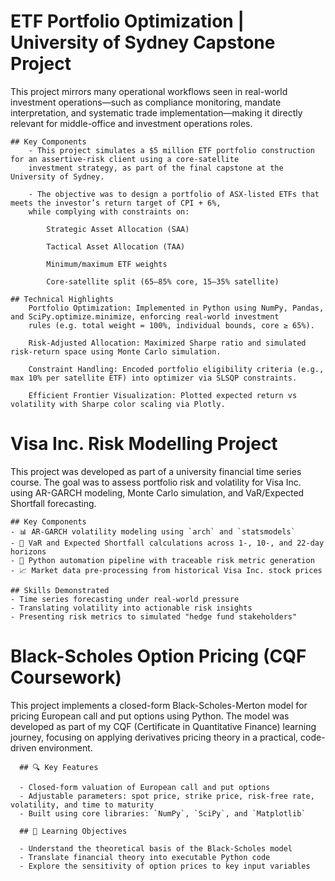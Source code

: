 # ETF Portfolio Optimization | University of Sydney Capstone Project

This project mirrors many operational workflows seen in real-world investment operations—such as compliance monitoring, mandate interpretation, and systematic trade implementation—making it directly relevant for middle-office and investment operations roles.
   
    ## Key Components
        - This project simulates a $5 million ETF portfolio construction for an assertive-risk client using a core-satellite 
        investment strategy, as part of the final capstone at the University of Sydney.
        
        - The objective was to design a portfolio of ASX-listed ETFs that meets the investor’s return target of CPI + 6%, 
        while complying with constraints on:
        
            Strategic Asset Allocation (SAA)
            
            Tactical Asset Allocation (TAA)
            
            Minimum/maximum ETF weights
            
            Core-satellite split (65–85% core, 15–35% satellite)

    ## Technical Highlights
        Portfolio Optimization: Implemented in Python using NumPy, Pandas, and SciPy.optimize.minimize, enforcing real-world investment 
        rules (e.g. total weight = 100%, individual bounds, core ≥ 65%).
        
        Risk-Adjusted Allocation: Maximized Sharpe ratio and simulated risk-return space using Monte Carlo simulation.
        
        Constraint Handling: Encoded portfolio eligibility criteria (e.g., max 10% per satellite ETF) into optimizer via SLSQP constraints.
        
        Efficient Frontier Visualization: Plotted expected return vs volatility with Sharpe color scaling via Plotly.


# Visa Inc. Risk Modelling Project

This project was developed as part of a university financial time series course. The goal was to assess portfolio risk and volatility for Visa Inc. using AR-GARCH modeling, Monte Carlo simulation, and VaR/Expected Shortfall forecasting.

    ## Key Components
    - 📊 AR-GARCH volatility modeling using `arch` and `statsmodels`
    - 🎯 VaR and Expected Shortfall calculations across 1-, 10-, and 22-day horizons
    - 🧠 Python automation pipeline with traceable risk metric generation
    - 📈 Market data pre-processing from historical Visa Inc. stock prices
    
    ## Skills Demonstrated
    - Time series forecasting under real-world pressure
    - Translating volatility into actionable risk insights
    - Presenting risk metrics to simulated "hedge fund stakeholders"


# Black-Scholes Option Pricing (CQF Coursework)

This project implements a closed-form Black-Scholes-Merton model for pricing European call and put options using Python. The model was developed as part of my CQF (Certificate in Quantitative Finance) learning journey, focusing on applying derivatives pricing theory in a practical, code-driven environment.

      ## 🔍 Key Features
      
      - Closed-form valuation of European call and put options
      - Adjustable parameters: spot price, strike price, risk-free rate, volatility, and time to maturity
      - Built using core libraries: `NumPy`, `SciPy`, and `Matplotlib`

      ## 🧠 Learning Objectives
      
      - Understand the theoretical basis of the Black-Scholes model
      - Translate financial theory into executable Python code
      - Explore the sensitivity of option prices to key input variables


